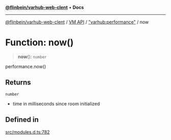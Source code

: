 [**@flinbein/varhub-web-clent**](../../../../README.md) • **Docs**

***

[@flinbein/varhub-web-clent](../../../../README.md) / [VM API](../../../README.md) / ["varhub:performance"](../README.md) / now

# Function: now()

> **now**(): `number`

performance.now()

## Returns

`number`

- time in milliseconds since room initialized

## Defined in

[src/modules.d.ts:782](https://github.com/flinbein/varhub-web-client/blob/9ecf9faa0473dfd9f06f675501d3dfc1416cf094/src/modules.d.ts#L782)
